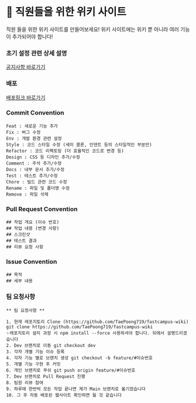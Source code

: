 # **📅 직원들을 위한 위키 사이트**

직원 들을 위한 위키 사이트를 만들어보세요!
위키 사이트에는 위키 뿐 아니라 여러 기능이 추가되어야 합니다!

### 초기 설정 관련 상세 설명
[공지사항 바로가기](https://www.notion.so/47d290d28ffd445396f7021d1c84c4bd)

### 배포
[배포링크 바로가기](https://fastcampus-wiki.netlify.app)

### Commit Convention
```
Feat : 새로운 기능 추가
Fix : 버그 수정
Env : 개발 환경 관련 설정
Style : 코드 스타일 수정 (세미 콜론, 인덴트 등의 스타일적인 부분만)
Refactor : 코드 리팩토링 (더 효율적인 코드로 변경 등)
Design : CSS 등 디자인 추가/수정
Comment : 주석 추가/수정
Docs : 내부 문서 추가/수정
Test : 테스트 추가/수정
Chore : 빌드 관련 코드 수정
Rename : 파일 및 폴더명 수정
Remove : 파일 삭제
```

### Pull Request Convention
```
## 작업 개요 (이슈 번호)
## 작업 내용 (변경 사항)
## 스크린샷
## 테스트 결과
## 리뷰 요청 사항
```

### Issue Convention
```
## 목적
## 세부 내용
```

### 팀 요청사항
```
** 팀 요청사항 **

1. 현재 레포지토리 Clone (https://github.com/TaePoong719/fastcampus-wiki)
git clone https://github.com/TaePoong719/fastcampus-wiki
✨레포지토리 설치 과정 시 npm install --force 사용하셔야 합니다. 뒤에서 설명드리겠습니다
2. Dev 브랜치로 이동 git checkout dev
3. 각자 개별 기능 이슈 등록
4. 각자 기능 별로 브랜치 생성 git checkout -b feature/#이슈번호
5. 개별 기능 구현 후 커밋
6. 개인 브랜치로 푸쉬 git push origin feature/#이슈번호
7. Dev 브랜치로 Pull Request 진행
8. 팀원 리뷰 참여
9. 하루에 한번씩 모든 작업 끝나면 제가 Main 브랜치로 옮기겠습니다
10. 그 후 자동 배포된 웹사이트 확인하면 될 것 같습니다
```